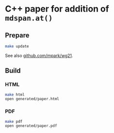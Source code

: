 # C++ paper for addition of `mdspan.at()`

## Prepare

```sh
make update
```

See also [github.com/mpark/wg21](https://github.com/mpark/wg21/blob/master/README.md).

## Build

### HTML

```sh
make html
open generated/paper.html
```

### PDF

```sh
make pdf
open generated/paper.pdf
```
